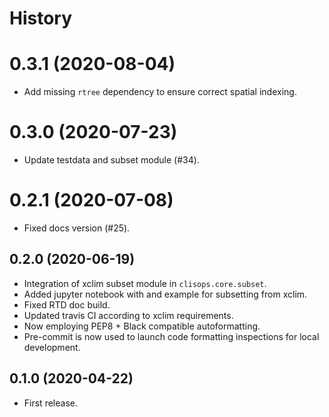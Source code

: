 # History

# 0.3.1 (2020-08-04)

* Add missing `rtree` dependency to ensure correct spatial indexing.

# 0.3.0 (2020-07-23)

* Update testdata and subset module (#34).

# 0.2.1 (2020-07-08)

* Fixed docs version (#25).

## 0.2.0 (2020-06-19)

* Integration of xclim subset module in `clisops.core.subset`.
* Added jupyter notebook with and example for subsetting from xclim.
* Fixed RTD doc build.
* Updated travis CI according to xclim requirements.
* Now employing PEP8 + Black compatible autoformatting.
* Pre-commit is now used to launch code formatting inspections for local development.

## 0.1.0 (2020-04-22)

* First release.
